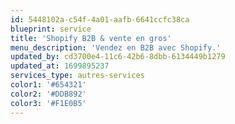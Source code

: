 ```yaml
---
id: 5448102a-c54f-4a01-aafb-6641ccfc38ca
blueprint: service
title: 'Shopify B2B & vente en gros'
menu_description: 'Vendez en B2B avec Shopify.'
updated_by: cd3700e4-11c6-42b6-8dbb-6134449b1279
updated_at: 1699895237
services_type: autres-services
color1: '#654321'
color2: '#DDB892'
color3: '#F1E0B5'
---
```

